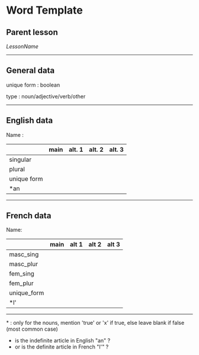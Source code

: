 # Word Template

## Parent lesson

_LessonName_

---

## General data

unique form : boolean

type : noun/adjective/verb/other

---

## English data

Name :

|             | main | alt. 1 | alt. 2 | alt. 3 |
| :---------- | :--: | :----: | :----: | ------ |
| singular    |      |        |        |        |
| plural      |      |        |        |        |
| unique form |      |        |        |        |
| \*an        |      |        |        |        |

---

## French data

Name:

|             | main | alt 1 | alt 2 | alt 3 |
| :---------- | :--: | :---: | :---: | :---: |
| masc_sing   |      |       |       |       |
| masc_plur   |      |       |       |       |
| fem_sing    |      |       |       |       |
| fem_plur    |      |       |       |       |
| unique_form |      |       |       |       |
| \*l'        |      |       |       |       |

---

\* : only for the nouns, mention 'true' or 'x' if true, else leave blank if false (most common case)

- is the indefinite article in English "an" ?
- or is the definite article in French "l'" ?
